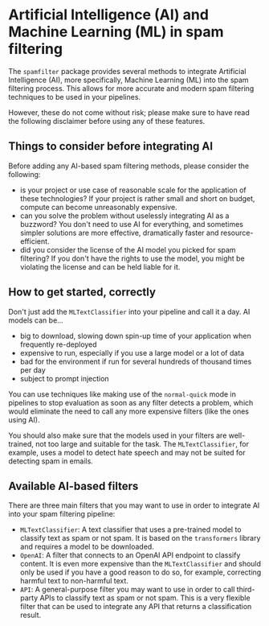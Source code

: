 # Artificial Intelligence (AI) and Machine Learning (ML) in spam filtering

The `spamfilter` package provides several methods to integrate Artificial Intelligence (AI), more specifically, Machine Learning (ML) into the spam filtering process. This allows for more accurate and modern spam filtering techniques to be used in your pipelines.

However, these do not come without risk; please make sure to have read the following disclaimer before using any of these features.

## Things to consider before integrating AI

Before adding any AI-based spam filtering methods, please consider the following:

- is your project or use case of reasonable scale for the application of these technologies? If your project is rather small and short on budget, compute can become unreasonably expensive.
- can you solve the problem without uselessly integrating AI as a buzzword? You don't need to use AI for everything, and sometimes simpler solutions are more effective, dramatically faster and resource-efficient.
- did you consider the license of the AI model you picked for spam filtering? If you don't have the rights to use the model, you might be violating the license and can be held liable for it.

## How to get started, correctly

Don't just add the `MLTextClassifier` into your pipeline and call it a day. AI models can be...

- big to download, slowing down spin-up time of your application when frequently re-deployed
- expensive to run, especially if you use a large model or a lot of data
- bad for the environment if run for several hundreds of thousand times per day
- subject to prompt injection

You can use techniques like making use of the `normal-quick` mode in pipelines to stop evaluation as soon as any filter detects a problem, which would eliminate the need to call any more expensive filters (like the ones using AI).

You should also make sure that the models used in your filters are well-trained, not too large and suitable for the task. The `MLTextClassifier`, for example, uses a model to detect hate speech and may not be suited for detecting spam in emails.

## Available AI-based filters

There are three main filters that you may want to use in order to integrate AI into your spam filtering pipeline:

- `MLTextClassifier`: A text classifier that uses a pre-trained model to classify text as spam or not spam. It is based on the `transformers` library and requires a model to be downloaded.
- `OpenAI`: A filter that connects to an OpenAI API endpoint to classify content. It is even more expensive than the `MLTextClassifier` and should only be used if you have a good reason to do so, for example, correcting harmful text to non-harmful text.
- `API`: A general-purpose filter you may want to use in order to call third-party APIs to classify text as spam or not spam. This is a very flexible filter that can be used to integrate any API that returns a classification result.
